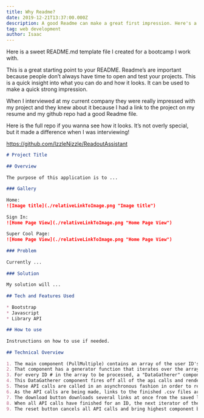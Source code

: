 ```yaml
---
title: Why Readme?
date: 2019-12-21T13:37:00.000Z
description: A good Readme can make a great first impression. Here's a quick starter template Readme.
tag: web development
author: Isaac
---
```



Here is a sweet README.md template file I created for a bootcamp I work with.

This is a great starting point to your README. Readme’s are important because people don’t always have time to open and test your projects. This is a quick insight into what you can do and how it looks. It can be used to make a quick strong impression.

When I interviewed at my current company they were really impressed with my project and they knew about it because I had a link to the project on my resume and my github repo had a good Readme file.

Here is the full repo if you wanna see how it looks. It’s not overly special, but it made a difference when I was interviewing!

https://github.com/IzzleNizzle/ReadoutAssistant

```md
# Project Title
​
## Overview
​
The purpose of this application is to ...
​
### Gallery
​
Home:
![Image title](./relativeLinkToImage.png "Image title")
​
Sign In:
![Home Page View](./relativeLinkToImage.png "Home Page View")
​
Super Cool Page:
![Home Page View](./relativeLinkToImage.png "Home Page View")
​
### Problem
​
Currently ...
​
### Solution
​
My solution will ...
​
## Tech and Features Used
​
* Bootstrap
* Javascript
* Library API
​
## How to use
​
Instrunctions on how to use if needed.
​
## Technical Overview
​
1. The main component (PullMultiple) contains an array of the user ID's from the users input.
2. That component has a generator function that iterates over the array and adds the ID #'s one by one to an array to be processed.
3. For every ID # in the array to be processed, a "DataGatherer" component is created.
4. This DataGatherer component fires off all of the api calls and renders the progress to the screen.
5. These API calls are called in an asynchronous fashion in order to reduce strain on the server handling the queries.
6. As the API calls are being made, links to the finished .csv files are being saved to state.
7. The download button downloads several links at once from the saved links in state.
8. When all API calls have finished for an ID, the next iterator of the generator function is fired and the next ID goes through it's gathering phase.
9. The reset button cancels all API calls and bring highest component back to empty.
```
